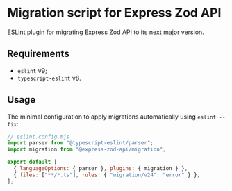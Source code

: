 # Migration script for Express Zod API

ESLint plugin for migrating Express Zod API to its next major version.

## Requirements

- `eslint` v9;
- `typescript-eslint` v8.

## Usage

The minimal configuration to apply migrations automatically using `eslint --fix`:

```js
// eslint.config.mjs
import parser from "@typescript-eslint/parser";
import migration from "@express-zod-api/migration";

export default [
  { languageOptions: { parser }, plugins: { migration } },
  { files: ["**/*.ts"], rules: { "migration/v24": "error" } },
];
```
